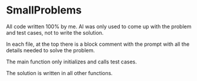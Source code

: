 # SmallProblems
All code written 100% by me. AI was only used to come up with the problem and test cases, not to write the solution.

In each file, at the top there is a block comment with the prompt with all the details needed to solve the problem.

The main function only initializes and calls test cases.

The solution is written in all other functions.
